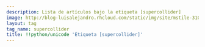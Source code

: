 ```yaml
---
description: Lista de artículos bajo la etiqueta [supercollider]
image: http://blog-luisalejandro.rhcloud.com/static/img/site/mstile-310x310.png
layout: tag
tag_name: supercollider
title: !!python/unicode 'Etiqueta [supercollider]'
---
```

